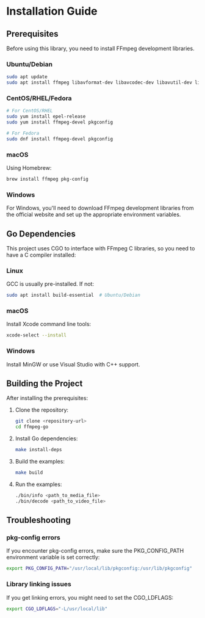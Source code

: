 # Installation Guide

## Prerequisites

Before using this library, you need to install FFmpeg development libraries.

### Ubuntu/Debian

```bash
sudo apt update
sudo apt install ffmpeg libavformat-dev libavcodec-dev libavutil-dev libswscale-dev pkg-config
```

### CentOS/RHEL/Fedora

```bash
# For CentOS/RHEL
sudo yum install epel-release
sudo yum install ffmpeg-devel pkgconfig

# For Fedora
sudo dnf install ffmpeg-devel pkgconfig
```

### macOS

Using Homebrew:

```bash
brew install ffmpeg pkg-config
```

### Windows

For Windows, you'll need to download FFmpeg development libraries from the official website and set up the appropriate environment variables.

## Go Dependencies

This project uses CGO to interface with FFmpeg C libraries, so you need to have a C compiler installed:

### Linux
GCC is usually pre-installed. If not:
```bash
sudo apt install build-essential  # Ubuntu/Debian
```

### macOS
Install Xcode command line tools:
```bash
xcode-select --install
```

### Windows
Install MinGW or use Visual Studio with C++ support.

## Building the Project

After installing the prerequisites:

1. Clone the repository:
   ```bash
   git clone <repository-url>
   cd ffmpeg-go
   ```

2. Install Go dependencies:
   ```bash
   make install-deps
   ```

3. Build the examples:
   ```bash
   make build
   ```

4. Run the examples:
   ```bash
   ./bin/info <path_to_media_file>
   ./bin/decode <path_to_video_file>
   ```

## Troubleshooting

### pkg-config errors

If you encounter pkg-config errors, make sure the PKG_CONFIG_PATH environment variable is set correctly:

```bash
export PKG_CONFIG_PATH="/usr/local/lib/pkgconfig:/usr/lib/pkgconfig"
```

### Library linking issues

If you get linking errors, you might need to set the CGO_LDFLAGS:

```bash
export CGO_LDFLAGS="-L/usr/local/lib"
```